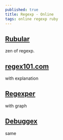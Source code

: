 ```yaml
---
published: true
title: Regexp - Online
tags: online regexp ruby
---
```

## [Rubular](http://rubular.com/)
zen of regexp.

## [regex101.com](https://regex101.com/r/eB5jY1/1)
with explanation

## [Regexper](https://regexper.com/#foo%20%5Ba-z%5D%2B%20bar)
with graph

## [Debuggex](https://www.debuggex.com/r/mci3WLNmHGTEatf6)
same
